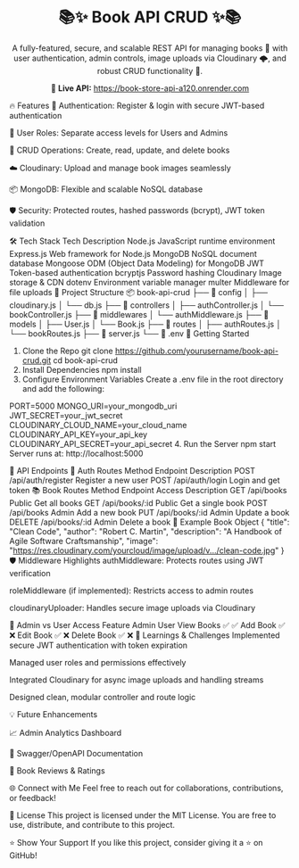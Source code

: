 <h1 align="center">📚✨ Book API CRUD ✨📚</h1> <p align="center"> A fully-featured, secure, and scalable REST API for managing books 📖 with user authentication, admin controls, image uploads via Cloudinary 🌩️, and robust CRUD functionality 💪. </p> <p align="center"> 🔗 <strong>Live API:</strong> <a href="https://book-store-api-a120.onrender.com" target="_blank">https://book-store-api-a120.onrender.com</a> </p>
🔥 Features
🔐 Authentication: Register & login with secure JWT-based authentication

👥 User Roles: Separate access levels for Users and Admins

📘 CRUD Operations: Create, read, update, and delete books

☁️ Cloudinary: Upload and manage book images seamlessly

📦 MongoDB: Flexible and scalable NoSQL database

🛡️ Security: Protected routes, hashed passwords (bcrypt), JWT token validation

🛠️ Tech Stack
Tech	Description
Node.js	JavaScript runtime environment
Express.js	Web framework for Node.js
MongoDB	NoSQL document database
Mongoose	ODM (Object Data Modeling) for MongoDB
JWT	Token-based authentication
bcryptjs	Password hashing
Cloudinary	Image storage & CDN
dotenv	Environment variable manager
multer	Middleware for file uploads
📂 Project Structure
📦 book-api-crud
├── 📁 config
│   ├── cloudinary.js
│   └── db.js
├── 📁 controllers
│   ├── authController.js
│   └── bookController.js
├── 📁 middlewares
│   └── authMiddleware.js
├── 📁 models
│   ├── User.js
│   └── Book.js
├── 📁 routes
│   ├── authRoutes.js
│   └── bookRoutes.js
├── 📄 server.js
└── 📄 .env
🚀 Getting Started
1. Clone the Repo
git clone https://github.com/yourusername/book-api-crud.git
cd book-api-crud
2. Install Dependencies
npm install
3. Configure Environment Variables
Create a .env file in the root directory and add the following:

PORT=5000
MONGO_URI=your_mongodb_uri
JWT_SECRET=your_jwt_secret
CLOUDINARY_CLOUD_NAME=your_cloud_name
CLOUDINARY_API_KEY=your_api_key
CLOUDINARY_API_SECRET=your_api_secret
4. Run the Server
npm start
Server runs at: http://localhost:5000

📮 API Endpoints
🔑 Auth Routes
Method	Endpoint	Description
POST	/api/auth/register	Register a new user
POST	/api/auth/login	Login and get token
📚 Book Routes
Method	Endpoint	Access	Description
GET	/api/books	Public	Get all books
GET	/api/books/:id	Public	Get a single book
POST	/api/books	Admin	Add a new book
PUT	/api/books/:id	Admin	Update a book
DELETE	/api/books/:id	Admin	Delete a book
🧪 Example Book Object
{
  "title": "Clean Code",
  "author": "Robert C. Martin",
  "description": "A Handbook of Agile Software Craftsmanship",
  "image": "https://res.cloudinary.com/yourcloud/image/upload/v.../clean-code.jpg"
}
🛡️ Middleware Highlights
authMiddleware: Protects routes using JWT verification

roleMiddleware (if implemented): Restricts access to admin routes

cloudinaryUploader: Handles secure image uploads via Cloudinary

👑 Admin vs User Access
Feature	Admin	User
View Books	✅	✅
Add Book	✅	❌
Edit Book	✅	❌
Delete Book	✅	❌
🧠 Learnings & Challenges
Implemented secure JWT authentication with token expiration

Managed user roles and permissions effectively

Integrated Cloudinary for async image uploads and handling streams

Designed clean, modular controller and route logic

💡 Future Enhancements

📈 Admin Analytics Dashboard

📑 Swagger/OpenAPI Documentation

💬 Book Reviews & Ratings

🌐 Connect with Me
Feel free to reach out for collaborations, contributions, or feedback!

📜 License
This project is licensed under the MIT License.
You are free to use, distribute, and contribute to this project.

⭐️ Show Your Support
If you like this project, consider giving it a ⭐️ on GitHub!


